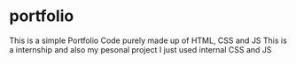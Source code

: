 # portfolio
This is a simple Portfolio Code purely made up of HTML, CSS and JS 
This is a internship and also my pesonal project
I just used internal CSS and JS
